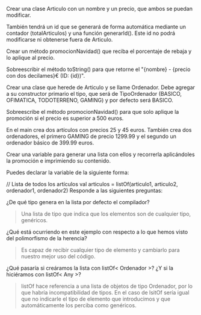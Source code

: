 
Crear una clase Articulo con un nombre y un precio, que ambos se puedan modificar.

También tendrá un id que se generará de forma automática mediante un contador (totalArticulos) y una función generarId(). Este id no podrá modificarse ni obtenerse fuera de Articulo.

Crear un método promocionNavidad() que reciba el porcentaje de rebaja y lo aplique al precio.

Sobreescribir el método toString() para que retorne el "{nombre} - {precio con dos decilames}€ (ID: {id})".

Crear una clase que herede de Articulo y se llame Ordenador. Debe agregar a su constructor primario el tipo, que será de TipoOrdenador (BASICO, OFIMATICA, TODOTERRENO, GAMING) y por defecto será BASICO.

Sobreescribe el método promocionNavidad() para que solo aplique la promoción si el precio es superior a 500 euros.

En el main crea dos artículos con precios 25 y 45 euros. También crea dos ordenadores, el primero GAMING de precio 1299.99 y el segundo un ordenador básico de 399.99 euros.

Crear una variable para generar una lista con ellos y recorrerla aplicándoles la promoción e imprimiendo su contenido.

Puedes declarar la variable de la siguiente forma:

// Lista de todos los artículos
val articulos = listOf(articulo1, articulo2, ordenador1, ordenador2)
Responde a las siguientes preguntas:

¿De qué tipo genera en la lista por defecto el compilador? 
>Una lista de tipo <T> que indica que los elementos son de cualquier tipo, genéricos.

¿Qué está ocurriendo en este ejemplo con respecto a lo que hemos visto del polimorfismo de la herencia?
>Es capaz de recibir cualquier tipo de elemento y cambiarlo para nuestro mejor uso del código.
> 
¿Qué pasaría si creáramos la lista con listOf< Ordenador >? ¿Y si la hiciéramos con listOf< Any >?
>listOf<Ordenador> hace referencia a una lista de objetos de tipo Ordenador, por lo que habría incompatibilidad de tipos.
> En el caso de lsitOf<Any> sería igual que no indicarle el tipo de elemento que introducimos y que automáticamente los perciba como genéricos.